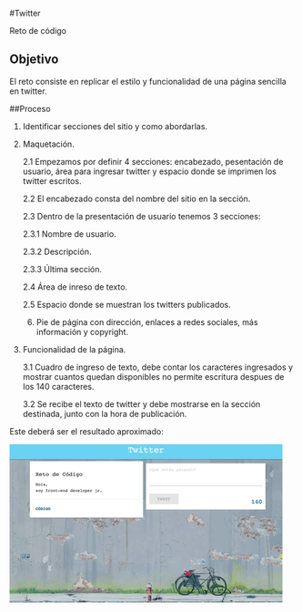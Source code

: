 #Twitter


Reto de código  

## Objetivo

El reto consiste en replicar el estilo y funcionalidad de una página sencilla en twitter. 

##Proceso
 
1. Identificar secciones del sitio y como abordarlas.

2. Maquetación. 

	2.1 Empezamos por definir 4 secciones: encabezado, pesentación de usuario, área para ingresar twitter y espacio donde se imprimen los twitter escritos.  

	2.2 El encabezado consta del nombre del sitio en la sección. 

	2.3 Dentro de la presentación de usuario tenemos 3 secciones: 
	  
	  2.3.1  Nombre de usuario.

	  2.3.2  Descripción.

	  2.3.3  Última sección. 

	2.4 Área de inreso de texto. 

	2.5 Espacio donde se muestran los twitters publicados. 

	  
	6. Pie de página con dirección, enlaces a redes sociales, más información y copyright. 

3. Funcionalidad de la página. 

	3.1 Cuadro de ingreso de texto, debe contar los caracteres ingresados y mostrar cuantos quedan disponibles no permite escritura despues de los 140 caracteres. 

	3.2 Se recibe el texto de twitter y debe mostrarse en la sección destinada, junto con la hora de publicación. 

Este deberá ser el resultado aproximado: 

![Muestra de sitio](assets/images/giphy.gif)

